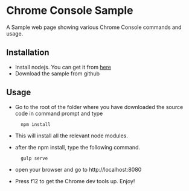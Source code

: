 
# Chrome Console Sample

A Sample web page showing various Chrome Console commands and usage.

## Installation

* Install nodejs. You can get it from [here]("https://nodejs.org/")
* Download the sample from github


## Usage

* Go to the root of the folder where you have downloaded the source code in command prompt and type
        
        npm install
* This will install all the relevant node modules.
* after the npm install, type the following command.
   
        gulp serve

* open your browser and go to http://localhost:8080
* Press f12 to get the Chrome dev tools up. Enjoy!


